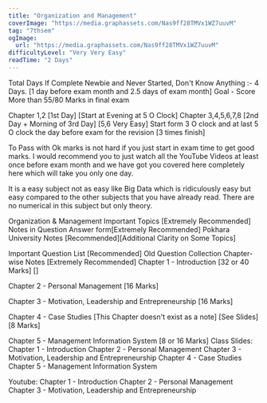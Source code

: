 ```yaml
---
title: "Organization and Management"
coverImage: "https://media.graphassets.com/Nas9ff28TMVx1WZ7uuvM"
tag: "7thsem"
ogImage:
  url: "https://media.graphassets.com/Nas9ff28TMVx1WZ7uuvM"
difficultyLevel: "Very Very Easy"
readTime: "2 Days"
---
```


<!-- @format -->

Total Days If Complete Newbie and Never Started, Don't Know Anything :- 4 Days. [1 day before exam month and 2.5 days of exam month]
Goal - Score More than 55/80 Marks in final exam

Chapter 1,2 [1st Day] [Start at Evening at 5 O Clock]
Chapter 3,4,5,6,7,8 [2nd Day + Morning of 3rd Day] [5,6 Very Easy]
Start form 3 O clock and at last 5 O clock the day before exam for the revision [3 times finish]

To Pass with Ok marks is not hard if you just start in exam time to get good marks. I would recommend you to just watch all the YouTube Videos at least once before exam month and we have got you covered here completely here which will take you only one day.

It is a easy subject not as easy like Big Data which is ridiculously easy but easy compared to the other subjects that you have already read. There are no numerical in this subject but only theory.

Organization & Management Important Topics [Extremely Recommended]
Notes in Question Answer form[Extremely Recommended]
Pokhara University Notes [Recommended][Additional Clarity on Some Topics]

Important Question List [Recommended]
Old Question Collection
Chapter-wise Notes [Extremely Recommended]
Chapter 1 - Introduction [32 or 40 Marks] []

Chapter 2 - Personal Management [16 Marks]

Chapter 3 - Motivation, Leadership and Entrepreneurship [16 Marks]

Chapter 4 - Case Studies [This Chapter doesn't exist as a note] [See Slides] [8 Marks]

Chapter 5 - Management Information System [8 or 16 Marks]
Class Slides:
Chapter 1 - Introduction
Chapter 2 - Personal Management
Chapter 3 - Motivation, Leadership and Entrepreneurship
Chapter 4 - Case Studies
Chapter 5 - Management Information System

Youtube:
Chapter 1 - Introduction
Chapter 2 - Personal Management
Chapter 3 - Motivation, Leadership and Entrepreneurship
